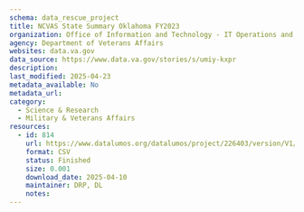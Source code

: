 ```yaml
---
schema: data_rescue_project 
title: NCVAS State Summary Oklahoma FY2023
organization: Office of Information and Technology - IT Operations and Services (ITOPS)
agency: Department of Veterans Affairs
websites: data.va.gov
data_source: https://www.data.va.gov/stories/s/umiy-kxpr
description: 
last_modified: 2025-04-23
metadata_available: No
metadata_url: 
category:
  - Science & Research 
  - Military & Veterans Affairs 
resources:
  - id: 814
    url: https://www.datalumos.org/datalumos/project/226403/version/V1/view
    format: CSV
    status: Finished
    size: 0.001
    download_date: 2025-04-10
    maintainer: DRP, DL
    notes: 
---
```

